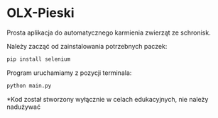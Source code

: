# OLX-Pieski

Prosta aplikacja do automatycznego karmienia zwierząt ze schronisk.

Należy zacząć od zainstalowania potrzebnych paczek:

```bash
pip install selenium
```

Program uruchamiamy z pozycji terminala:

```bash
python main.py
```

*Kod został stworzony wyłącznie w celach edukacyjnych, nie należy nadużywać
